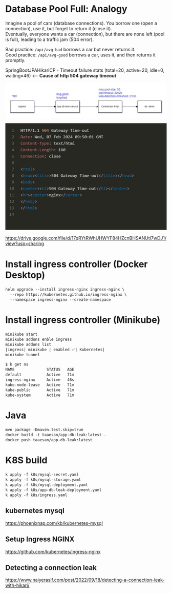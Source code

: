 # Database Pool Full: Analogy



Imagine a pool of cars (database connections). You borrow one (open a connection), use it, but forget to return it (close it).    
Eventually, everyone wants a car (connection), but there are none left (pool is full), leading to a traffic jam (504 error).

Bad practice: `/api/avg-bad` borrows a car but never returns it.  
Good practice: `/api/avg-good` borrows a car, uses it, and then returns it promptly.

SpringBootJPAHikariCP - Timeout failure stats (total=20, active=20, idle=0, waiting=46) <-- **Cause of http 504 gateway timeout**

![Diagram](./resources/Database%20Pool%20Full.jpg)  

![http 504 Gateway Timeout](./resources/log2-http504.jpg)

https://drive.google.com/file/d/17qRYtRWhUHWYF84HZcnBHSANUtI7wDJ1/view?usp=sharing

# Install ingress controller (Docker Desktop)
```Shell
helm upgrade --install ingress-nginx ingress-nginx \
  --repo https://kubernetes.github.io/ingress-nginx \
  --namespace ingress-nginx --create-namespace
```

# Install ingress controller (Minikube)
```Shell
minikube start  
minikube addons enble ingress  
minikube addons list 
|ingress| minikube | enabled ✅| Kubernetes|
minikube tunnel  
```

```Shell
$ k get ns
NAME              STATUS   AGE
default           Active   71m
ingress-nginx     Active   46s
kube-node-lease   Active   71m
kube-public       Active   71m
kube-system       Active   71m
```

# Java
```Shell
mvn package -Dmaven.test.skip=true 
docker build -t taaesan/app-db-leak:latest . 
docker push taaesan/app-db-leak:latest
```

# K8S build
```Shell  
k apply -f k8s/mysql-secret.yaml
k apply -f k8s/mysql-storage.yaml
k apply -f k8s/mysql-deployment.yaml
k apply -f k8s/app-db-leak-deployment.yaml
k apply -f k8s/ingress.yaml
```
## kubernetes mysql
https://phoenixnap.com/kb/kubernetes-mysql

## Setup Ingress NGINX
https://github.com/kubernetes/ingress-nginx

## Detecting a connection leak
https://www.naiyerasif.com/post/2022/09/18/detecting-a-connection-leak-with-hikari/
